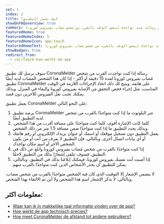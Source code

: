 ```yaml
---
set: 1
index: 2
title: كيف يعمل التطبيق؟
showOnFAQoverview: true
summary: يرسل لك التطبيق رسالة عند تواجدك لبعض الوقت بالقرب من شخص مصاب بفيروس كورونا.
featuredHome: true
featuredHomeIndex: 5
featuredHomeIcon: app-touch
featuredHomeText: يرسل لك التطبيق رسالة عند تواجدك لبعض الوقت بالقرب من شخص مصاب بفيروس كورونا.
showBadges: true
redirect_from: 
  - /ar/faq/6-hoe-werkt-de-app
---
```

سوف يرسل لك تطبيق CoronaMelder رسالة إذا كنت تواجدت القرب من شخص مُصاب بفيروس كورونا لمدة 15 دقيقة أو أكثر - إذا كان هذا الشخص المصاب لديه أيضًا تطبيق CoronaMelder على هاتفه. ويتيح لك ذلك اتخاذ الإجراءات اللازمة في الوقت المناسب، مثل إجراء فحص التحقق من الإصابة بفيروس كورونا والبقاء في المنزل. وبذلك يمكنك تجنب نقل الفيروس للآخرين دون قصد.

يعمل تطبيق CoronaMelder على النحو التالي:

1. يرصد تطبيق CoronaMelder عبر البلوتوث ما إذا كنت متواجدًا بالقرب من شخص لديه التطبيق أيضًا.
2. كلما كانت الإشارة أقوى، كلما كنت متواجدًا على مسافة أقرب من هذا الشخص. وبذلك يحدد التطبيق ما إذا كنت متواجدًا ضمن مسافة 1.5 متر من ذلك الشخص.
3. يعمل التطبيق دون تسجيل موقعك أو اسمك أو عنوان بريدك الإلكتروني أو رقم هاتفك أو أي بيانات اتصال أخرى. وبالتالي، فإن التطبيق لا يعرف من أنت أو من يكون الشخص الآخر أو اسم مكان تواجدك.
4. إذا كنت متواجدًا بالقرب من شخص مُصاب بفيروس كورونا وأبلغ عن ذلك في التطبيق، فسوف تتلقى إشعارًا بذلك من التطبيق لاحقًا.
5. إذا أصبت أنت نفسك بفيروس كورونا، فيمكنك إبلاغنا بذلك في التطبيق. وبالتالي، يمكن للتطبيق أن يحذر الأشخاص الذين كنت متواجدًا بالقرب منهم.

لا يتضمن الإشعار إلا التوقيت الذي كان فيه الشخص متواجدًا بالقرب من شخص مصاب. وبالتالي، لا يذكر الإشعار اسم هذا الشخص ولا أين تم الالتقاء بهذا الشخص.

## معلومات اكثر:

- [Waar kan ik in makkelijke taal informatie vinden over de app?](/{{page.lang}}/faq/1-11-coronamelder-in-makkelijke-taal)
- [Hoe werkt de app technisch precies?](/{{page.lang}}/faq/2-6-hoe-werkt-de-app-technisch-precies) 
- [Hoe meet CoronaMelder de afstand tot andere gebruikers?](/{{page.lang}}/faq/2-1-hoe-meet-coronamelder-de-afstand) 
